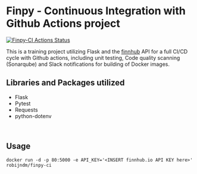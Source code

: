 # Finpy - Continuous Integration with Github Actions project

[![Finpy-CI Actions Status](https://github.com/GabhenDM/finpy-ci/workflows/Finpy-CI/badge.svg)](https://github.com/GabhenDM/finpy-ci/actions)

This is a training project utilizing Flask and the [finnhub](finnhub.io) API for a full CI/CD cycle with Github actions, including unit testing, Code quality scanning (Sonarqube) and Slack notifications for building of Docker images.

## Libraries and Packages utilized

- Flask
- Pytest
- Requests
- python-dotenv

<br>

## Usage

``` shell
docker run -d -p 80:5000 -e API_KEY='<INSERT finnhub.io API KEY here>' robijndm/finpy-ci
```